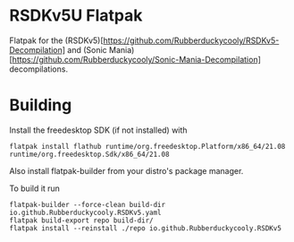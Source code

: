 # RSDKv5U Flatpak

Flatpak for the (RSDKv5)[https://github.com/Rubberduckycooly/RSDKv5-Decompilation] and (Sonic Mania)[https://github.com/Rubberduckycooly/Sonic-Mania-Decompilation] decompilations.

# Building

Install the freedesktop SDK (if not installed) with

```
flatpak install flathub runtime/org.freedesktop.Platform/x86_64/21.08 runtime/org.freedesktop.Sdk/x86_64/21.08
```

Also install flatpak-builder from your distro's package manager.

To build it run

```
flatpak-builder --force-clean build-dir io.github.Rubberduckycooly.RSDKv5.yaml
flatpak build-export repo build-dir/
flatpak install --reinstall ./repo io.github.Rubberduckycooly.RSDKv5
```
